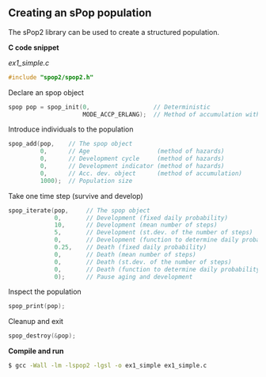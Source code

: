 ## Creating an sPop population

The sPop2 library can be used to create a structured population.

**C code snippet**

*ex1_simple.c*

```c
#include "spop2/spop2.h"
```
Declare an spop object
```c
spop pop = spop_init(0,                  // Deterministic
                     MODE_ACCP_ERLANG);  // Method of accumulation with Erlang distribution
```
Introduce individuals to the population
```c
spop_add(pop,    // The spop object 
         0,      // Age                   (method of hazards)
         0,      // Development cycle     (method of hazards)
         0,      // Development indicator (method of hazards)
         0,      // Acc. dev. object      (method of accumulation)
         1000);  // Population size
```
Take one time step (survive and develop)
```c
spop_iterate(pop,     // The spop object
             0,       // Development (fixed daily probability)
             10,      // Development (mean number of steps)
             5,       // Development (st.dev. of the number of steps) 
             0,       // Development (function to determine daily probability)
             0.25,    // Death (fixed daily probability)
             0,       // Death (mean number of steps)
             0,       // Death (st.dev. of the number of steps) 
             0,       // Death (function to determine daily probability)
             0);      // Pause aging and development
```
Inspect the population
```c
spop_print(pop);
```
Cleanup and exit
```c
spop_destroy(&pop);
```

**Compile and run**

```bash
$ gcc -Wall -lm -lspop2 -lgsl -o ex1_simple ex1_simple.c
```
